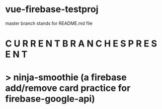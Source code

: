 # vue-firebase-testproj
master branch stands for README.md file

# C U R R E N T   B R A N C H E S   P R E S E N T
 # > ninja-smoothie (a firebase add/remove card practice for firebase-google-api)
